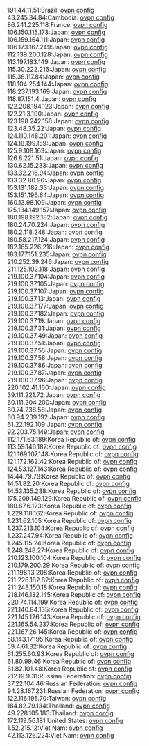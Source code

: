 191.44.11.51:Brazil: [ovpn config](vpn/191_44_11_51.ovpn)  
43.245.34.84:Cambodia: [ovpn config](vpn/43_245_34_84.ovpn)  
86.241.225.118:France: [ovpn config](vpn/86_241_225_118.ovpn)  
106.150.115.173:Japan: [ovpn config](vpn/106_150_115_173.ovpn)  
106.159.164.111:Japan: [ovpn config](vpn/106_159_164_111.ovpn)  
106.173.167.249:Japan: [ovpn config](vpn/106_173_167_249.ovpn)  
112.139.200.128:Japan: [ovpn config](vpn/112_139_200_128.ovpn)  
113.197.183.149:Japan: [ovpn config](vpn/113_197_183_149.ovpn)  
115.30.222.216:Japan: [ovpn config](vpn/115_30_222_216.ovpn)  
115.38.117.84:Japan: [ovpn config](vpn/115_38_117_84.ovpn)  
118.104.254.144:Japan: [ovpn config](vpn/118_104_254_144.ovpn)  
118.237.193.169:Japan: [ovpn config](vpn/118_237_193_169.ovpn)  
118.87.151.4:Japan: [ovpn config](vpn/118_87_151_4.ovpn)  
122.208.194.123:Japan: [ovpn config](vpn/122_208_194_123.ovpn)  
122.21.3.100:Japan: [ovpn config](vpn/122_21_3_100.ovpn)  
123.198.242.158:Japan: [ovpn config](vpn/123_198_242_158.ovpn)  
123.48.35.22:Japan: [ovpn config](vpn/123_48_35_22.ovpn)  
124.110.148.201:Japan: [ovpn config](vpn/124_110_148_201.ovpn)  
124.18.199.159:Japan: [ovpn config](vpn/124_18_199_159.ovpn)  
125.9.108.163:Japan: [ovpn config](vpn/125_9_108_163.ovpn)  
126.8.221.51:Japan: [ovpn config](vpn/126_8_221_51.ovpn)  
130.62.15.233:Japan: [ovpn config](vpn/130_62_15_233.ovpn)  
133.32.216.94:Japan: [ovpn config](vpn/133_32_216_94.ovpn)  
133.32.80.96:Japan: [ovpn config](vpn/133_32_80_96.ovpn)  
153.131.182.33:Japan: [ovpn config](vpn/153_131_182_33.ovpn)  
153.151.196.64:Japan: [ovpn config](vpn/153_151_196_64.ovpn)  
160.13.98.109:Japan: [ovpn config](vpn/160_13_98_109.ovpn)  
175.134.149.157:Japan: [ovpn config](vpn/175_134_149_157.ovpn)  
180.198.192.182:Japan: [ovpn config](vpn/180_198_192_182.ovpn)  
180.24.70.224:Japan: [ovpn config](vpn/180_24_70_224.ovpn)  
180.2.118.248:Japan: [ovpn config](vpn/180_2_118_248.ovpn)  
180.58.217.124:Japan: [ovpn config](vpn/180_58_217_124.ovpn)  
182.165.226.216:Japan: [ovpn config](vpn/182_165_226_216.ovpn)  
183.177.151.235:Japan: [ovpn config](vpn/183_177_151_235.ovpn)  
210.252.39.246:Japan: [ovpn config](vpn/210_252_39_246.ovpn)  
211.125.102.118:Japan: [ovpn config](vpn/211_125_102_118.ovpn)  
219.100.37.104:Japan: [ovpn config](vpn/219_100_37_104.ovpn)  
219.100.37.105:Japan: [ovpn config](vpn/219_100_37_105.ovpn)  
219.100.37.107:Japan: [ovpn config](vpn/219_100_37_107.ovpn)  
219.100.37.13:Japan: [ovpn config](vpn/219_100_37_13.ovpn)  
219.100.37.177:Japan: [ovpn config](vpn/219_100_37_177.ovpn)  
219.100.37.182:Japan: [ovpn config](vpn/219_100_37_182.ovpn)  
219.100.37.19:Japan: [ovpn config](vpn/219_100_37_19.ovpn)  
219.100.37.31:Japan: [ovpn config](vpn/219_100_37_31.ovpn)  
219.100.37.49:Japan: [ovpn config](vpn/219_100_37_49.ovpn)  
219.100.37.51:Japan: [ovpn config](vpn/219_100_37_51.ovpn)  
219.100.37.55:Japan: [ovpn config](vpn/219_100_37_55.ovpn)  
219.100.37.58:Japan: [ovpn config](vpn/219_100_37_58.ovpn)  
219.100.37.86:Japan: [ovpn config](vpn/219_100_37_86.ovpn)  
219.100.37.87:Japan: [ovpn config](vpn/219_100_37_87.ovpn)  
219.100.37.96:Japan: [ovpn config](vpn/219_100_37_96.ovpn)  
220.102.41.160:Japan: [ovpn config](vpn/220_102_41_160.ovpn)  
39.111.221.72:Japan: [ovpn config](vpn/39_111_221_72.ovpn)  
60.111.204.200:Japan: [ovpn config](vpn/60_111_204_200.ovpn)  
60.74.238.58:Japan: [ovpn config](vpn/60_74_238_58.ovpn)  
60.94.239.192:Japan: [ovpn config](vpn/60_94_239_192.ovpn)  
61.22.192.109:Japan: [ovpn config](vpn/61_22_192_109.ovpn)  
92.203.75.149:Japan: [ovpn config](vpn/92_203_75_149.ovpn)  
112.171.63.189:Korea Republic of: [ovpn config](vpn/112_171_63_189.ovpn)  
113.59.146.187:Korea Republic of: [ovpn config](vpn/113_59_146_187.ovpn)  
121.169.107.148:Korea Republic of: [ovpn config](vpn/121_169_107_148.ovpn)  
121.172.162.42:Korea Republic of: [ovpn config](vpn/121_172_162_42.ovpn)  
124.53.127.143:Korea Republic of: [ovpn config](vpn/124_53_127_143.ovpn)  
14.44.79.78:Korea Republic of: [ovpn config](vpn/14_44_79_78.ovpn)  
14.51.82.20:Korea Republic of: [ovpn config](vpn/14_51_82_20.ovpn)  
14.53.135.238:Korea Republic of: [ovpn config](vpn/14_53_135_238.ovpn)  
175.209.149.129:Korea Republic of: [ovpn config](vpn/175_209_149_129.ovpn)  
180.67.6.123:Korea Republic of: [ovpn config](vpn/180_67_6_123.ovpn)  
1.229.118.162:Korea Republic of: [ovpn config](vpn/1_229_118_162.ovpn)  
1.231.62.105:Korea Republic of: [ovpn config](vpn/1_231_62_105.ovpn)  
1.237.213.104:Korea Republic of: [ovpn config](vpn/1_237_213_104.ovpn)  
1.237.247.94:Korea Republic of: [ovpn config](vpn/1_237_247_94.ovpn)  
1.245.115.24:Korea Republic of: [ovpn config](vpn/1_245_115_24.ovpn)  
1.248.248.27:Korea Republic of: [ovpn config](vpn/1_248_248_27.ovpn)  
210.123.100.104:Korea Republic of: [ovpn config](vpn/210_123_100_104.ovpn)  
210.179.200.29:Korea Republic of: [ovpn config](vpn/210_179_200_29.ovpn)  
211.198.13.208:Korea Republic of: [ovpn config](vpn/211_198_13_208.ovpn)  
211.226.182.82:Korea Republic of: [ovpn config](vpn/211_226_182_82.ovpn)  
211.248.150.18:Korea Republic of: [ovpn config](vpn/211_248_150_18.ovpn)  
218.146.132.145:Korea Republic of: [ovpn config](vpn/218_146_132_145.ovpn)  
220.74.114.199:Korea Republic of: [ovpn config](vpn/220_74_114_199.ovpn)  
221.140.84.135:Korea Republic of: [ovpn config](vpn/221_140_84_135.ovpn)  
221.145.126.143:Korea Republic of: [ovpn config](vpn/221_145_126_143.ovpn)  
221.165.54.237:Korea Republic of: [ovpn config](vpn/221_165_54_237.ovpn)  
221.167.26.145:Korea Republic of: [ovpn config](vpn/221_167_26_145.ovpn)  
58.143.17.195:Korea Republic of: [ovpn config](vpn/58_143_17_195.ovpn)  
59.4.61.32:Korea Republic of: [ovpn config](vpn/59_4_61_32.ovpn)  
61.255.60.93:Korea Republic of: [ovpn config](vpn/61_255_60_93.ovpn)  
61.80.99.46:Korea Republic of: [ovpn config](vpn/61_80_99_46.ovpn)  
61.82.101.48:Korea Republic of: [ovpn config](vpn/61_82_101_48.ovpn)  
212.19.9.31:Russian Federation: [ovpn config](vpn/212_19_9_31.ovpn)  
37.22.104.46:Russian Federation: [ovpn config](vpn/37_22_104_46.ovpn)  
94.28.167.231:Russian Federation: [ovpn config](vpn/94_28_167_231.ovpn)  
122.116.195.70:Taiwan: [ovpn config](vpn/122_116_195_70.ovpn)  
184.82.79.134:Thailand: [ovpn config](vpn/184_82_79_134.ovpn)  
49.228.105.183:Thailand: [ovpn config](vpn/49_228_105_183.ovpn)  
172.119.56.181:United States: [ovpn config](vpn/172_119_56_181.ovpn)  
1.52.215.12:Viet Nam: [ovpn config](vpn/1_52_215_12.ovpn)  
42.113.126.224:Viet Nam: [ovpn config](vpn/42_113_126_224.ovpn)  

